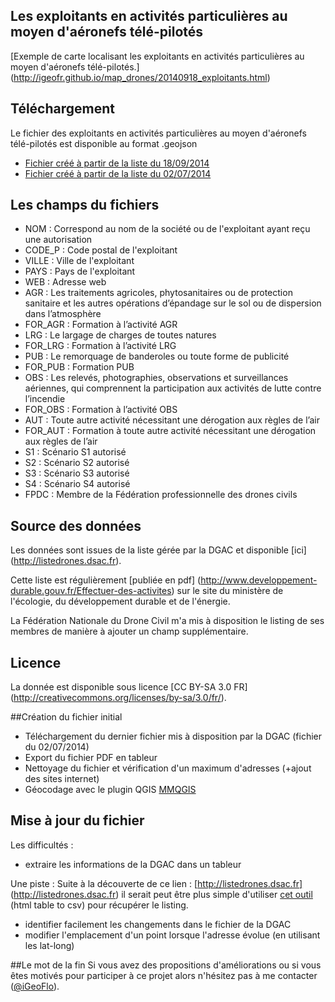 ## Les exploitants en activités particulières au moyen d'aéronefs télé-pilotés

[Exemple de carte localisant les exploitants en activités particulières au moyen d'aéronefs télé-pilotés.] (http://igeofr.github.io/map_drones/20140918_exploitants.html)

## Téléchargement
Le fichier des exploitants en activités particulières au moyen d'aéronefs télé-pilotés est disponible au format .geojson 

- [Fichier créé à partir de la liste du 18/09/2014](https://github.com/igeofr/igeofr.github.io/blob/master/map_drones/20140918_exploitants.geojson)
- [Fichier créé à partir de la liste du 02/07/2014](https://github.com/igeofr/igeofr.github.io/blob/master/map_drones/20140702_exploitants.geojson)

## Les champs du fichiers

- NOM : Correspond au nom de la société ou de l'exploitant ayant reçu une autorisation
- CODE_P : Code postal de l'exploitant
- VILLE : Ville de l'exploitant
- PAYS : Pays de l'exploitant
- WEB : Adresse web
- AGR : Les traitements agricoles, phytosanitaires ou de protection sanitaire et les autres opérations d’épandage
sur le sol ou de dispersion dans l’atmosphère
- FOR_AGR : Formation à l’activité AGR
- LRG : Le largage de charges de toutes natures
- FOR_LRG : Formation à l’activité LRG
- PUB : Le remorquage de banderoles ou toute forme de publicité
- FOR_PUB : Formation PUB
- OBS : Les relevés, photographies, observations et surveillances aériennes, qui comprennent la participation aux
activités de lutte contre l’incendie
- FOR_OBS : Formation à l’activité OBS
- AUT : Toute autre activité nécessitant une dérogation aux règles de l’air
- FOR_AUT : Formation à toute autre activité nécessitant une dérogation aux règles de l’air
- S1 : Scénario S1 autorisé
- S2 : Scénario S2 autorisé
- S3 : Scénario S3 autorisé
- S4 : Scénario S4 autorisé
- FPDC : Membre de la Fédération professionnelle des drones civils 

## Source des données
Les données sont issues de la liste gérée par la DGAC et disponible [ici] (http://listedrones.dsac.fr).

Cette liste est régulièrement [publiée en pdf] (http://www.developpement-durable.gouv.fr/Effectuer-des-activites) sur le site du ministère de l'écologie, du développement durable et de l'énergie. 

La Fédération Nationale du Drone Civil m'a mis à disposition le listing de ses membres de manière à ajouter un champ supplémentaire.

## Licence
La donnée est disponible sous licence [CC BY-SA 3.0 FR]
(http://creativecommons.org/licenses/by-sa/3.0/fr/).

##Création du fichier initial 

- Téléchargement du dernier fichier mis à disposition par la DGAC (fichier du 02/07/2014)
- Export du fichier PDF en tableur  
- Nettoyage du fichier et vérification d'un maximum d'adresses (+ajout des sites internet)
- Géocodage avec le plugin QGIS [MMQGIS](http://michaelminn.com/linux/mmqgis/)

## Mise à jour du fichier
Les difficultés :
- extraire les informations de la DGAC dans un tableur

Une piste : Suite à la découverte de ce lien : [http://listedrones.dsac.fr] (http://listedrones.dsac.fr) il serait peut être plus simple d'utiliser [cet outil](http://www.convertcsv.com/html-table-to-csv.htm) (html table to csv) pour récupérer le listing.  
- identifier facilement les changements dans le fichier de la DGAC
- modifier l'emplacement d'un point lorsque l'adresse évolue (en utilisant les lat-long)

##Le mot de la fin
Si vous avez des propositions d'améliorations ou si vous êtes motivés pour participer à ce projet alors n'hésitez pas à me contacter ([@iGeoFlo](https://twitter.com/iGeoFlo)).
